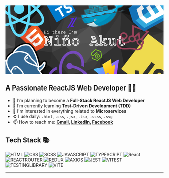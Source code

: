 <img src="./assets//Github_Banner.png" alt="Introduction Banner.." style="text-align: center;" />

## A Passionate ReactJS Web Developer 👨‍💻

- 🔭 I’m planning to become a **Full-Stack ReactJS Web Developer**
- 🌱 I’m currently learning **Test-Driven Development (TDD)**
- 🤔 I'm interested in everything related to **Microservices**
- ⚙️ I use daily: `.html`, `.css`, `.jsx`, `.tsx`, `.scss`, `.svg`
- 📫 How to reach me: **[Gmail](mailto:akutnino@gmail.com),
  [LinkedIn](https://www.linkedin.com/in/akutnino/), [Facebook](https://www.facebook.com/akutnino/)**

## Tech Stack 📚

![HTML](https://img.shields.io/badge/HTML-E34F26?style=for-the-badge&logo=html5&logoColor=E34F26&logoSize=auto&color=f4f4f4)
![CSS](https://img.shields.io/badge/CSS-663399?style=for-the-badge&logo=css&logoColor=fff&logoSize=auto&color=%23663399)
![SCSS](https://img.shields.io/badge/SASS-CC6699?style=for-the-badge&logo=redux&logoColor=fff&logoSize=auto&color=%23CC6699)
![JAVASCRIPT](https://img.shields.io/badge/JAVASCRIPT-F7DF1E?style=for-the-badge&logo=javascript&logoColor=%23F7DF1E&logoSize=auto&color=000)
![TYPESCRIPT](https://img.shields.io/badge/TYPESCRIPT-3178C6?style=for-the-badge&logo=typescript&logoColor=fff&logoSize=auto&color=%233178C6)
![React](https://img.shields.io/badge/REACT.JS-blue?style=for-the-badge&logo=react&logoColor=%2361DAFB&logoSize=auto&color=blue)
![REACTROUTER](https://img.shields.io/badge/REACT_ROUTER-CA4245?style=for-the-badge&logo=reactrouter&logoColor=fff&logoSize=auto&color=%23CA4245)
![REDUX](https://img.shields.io/badge/REDUX-764ABC?style=for-the-badge&logo=redux&logoColor=fff&logoSize=auto&color=%23764ABC)
![AXIOS](https://img.shields.io/badge/AXIOS-5A29E4?style=for-the-badge&logo=axios&logoColor=fff&logoSize=auto&color=%235A29E4)
![JEST](https://img.shields.io/badge/JEST-C21325?style=for-the-badge&logo=jest&logoColor=fff&logoSize=auto&color=%23C21325)
![VITEST](https://img.shields.io/badge/VITEST-6E9F18?style=for-the-badge&logo=vitest&logoColor=fff&logoSize=auto&color=%236E9F18)
![TESTINGLIBRARY](https://img.shields.io/badge/TESTING_LIBRARY-E33332?style=for-the-badge&logo=testinglibrary&logoColor=fff&logoSize=auto&color=E33332)
![VITE](https://img.shields.io/badge/VITE-646CFF?style=for-the-badge&logo=vite&logoColor=fff&logoSize=auto&color=%23646CFF)

---

<!--
**akutnino/akutnino** is a ✨ _special_ ✨ repository because its `README.md` (this file) appears on your GitHub profile.

Here are some ideas to get you started:

- 🔭 I’m currently working on ...
- 🌱 I’m currently learning ...
- 👯 I’m looking to collaborate on ...
- 🤔 I’m looking for help with ...
- 💬 Ask me about ...
- 📫 How to reach me: ...
- 😄 Pronouns: ...
- ⚡ Fun fact: ...
  -->
